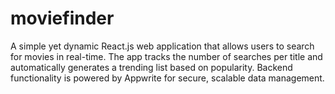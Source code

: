 # moviefinder
A simple yet dynamic React.js web application that allows users to search for movies in real-time. The app tracks the number of searches per title and automatically generates a trending list based on popularity. Backend functionality is powered by Appwrite for secure, scalable data management.
